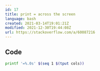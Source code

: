 ```yaml
---
id: 17
title: print = across the screen
language: bash
created: 2021-03-14T19:01:21Z
modified: 2021-12-30T19:44:08Z
url: https://stackoverflow.com/a/60087216
---
```


## Code

```bash
printf '=%.0s' $(seq 1 $(tput cols))
```

<!-- end -->

